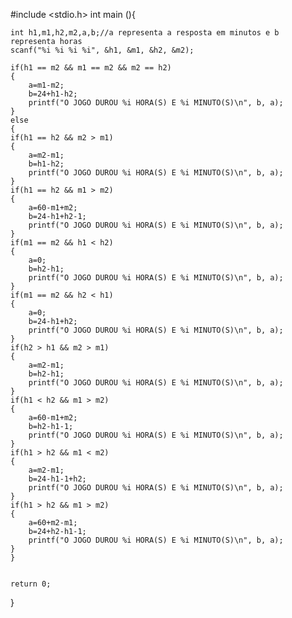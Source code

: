 #include <stdio.h>
int main (){

	int h1,m1,h2,m2,a,b;//a representa a resposta em minutos e b representa horas
	scanf("%i %i %i %i", &h1, &m1, &h2, &m2);
	
	if(h1 == m2 && m1 == m2 && m2 == h2)
	{
		a=m1-m2;
		b=24+h1-h2;
		printf("O JOGO DUROU %i HORA(S) E %i MINUTO(S)\n", b, a);
	}
	else
    {
    if(h1 == h2 && m2 > m1)
    {
    	a=m2-m1;
    	b=h1-h2;
    	printf("O JOGO DUROU %i HORA(S) E %i MINUTO(S)\n", b, a);
	}
	if(h1 == h2 && m1 > m2)
	{
		a=60-m1+m2;
		b=24-h1+h2-1;
		printf("O JOGO DUROU %i HORA(S) E %i MINUTO(S)\n", b, a);
	}
	if(m1 == m2 && h1 < h2)
	{
		a=0;
		b=h2-h1;
		printf("O JOGO DUROU %i HORA(S) E %i MINUTO(S)\n", b, a);
	}
	if(m1 == m2 && h2 < h1)
	{
		a=0;
		b=24-h1+h2;
		printf("O JOGO DUROU %i HORA(S) E %i MINUTO(S)\n", b, a);
	}
	if(h2 > h1 && m2 > m1)
	{
		a=m2-m1;
		b=h2-h1;
		printf("O JOGO DUROU %i HORA(S) E %i MINUTO(S)\n", b, a);
	}
	if(h1 < h2 && m1 > m2)
	{
		a=60-m1+m2;
		b=h2-h1-1;
		printf("O JOGO DUROU %i HORA(S) E %i MINUTO(S)\n", b, a);
	}
	if(h1 > h2 && m1 < m2)
	{
		a=m2-m1;
		b=24-h1-1+h2;
		printf("O JOGO DUROU %i HORA(S) E %i MINUTO(S)\n", b, a);
	}
	if(h1 > h2 && m1 > m2)
	{
		a=60+m2-m1;
		b=24+h2-h1-1;
		printf("O JOGO DUROU %i HORA(S) E %i MINUTO(S)\n", b, a);
	}
	}
	
    
	return 0;
}
